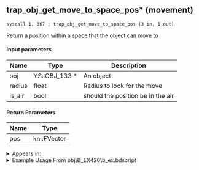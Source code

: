## trap_obj_get_move_to_space_pos* (movement)

`syscall 1, 367 ; trap_obj_get_move_to_space_pos (3 in, 1 out)`

Return a position within a space that the object can move to

#### Input parameters
| Name | Type | Description
|------|------|------------
| obj   | YS::OBJ_133 *   | An object
| radius   | float   | Radius to look for the move
| is_air   | bool   | should the position be in the air


#### Return Parameters
| Name | Type
|------|-----
| pos   | kn::FVector   


<details>
	<summary>Appears in:</summary>
| filename | Entity (obj)
|----------|-------------
| obj\B_EX420\b_ex.bdscript       | ((B) Lingering Will)          

</details>

<details>
	<summary>Example Usage From obj\B_EX420\b_ex.bdscript</summary>
```plaintext
L15264:
 popToSp 4
 popToSp 8
 popToSp 12
 popToSp 0
 pushFromFSp 0
 pushImm 2
 gosub32 8, L15539
 eqz 
 jz L15538
 pushFromFSp 0
 pushImmf 1200
 pushImm 0
 syscall 1, 367 ; trap_obj_get_move_to_space_pos (3 in, 1 out)
 memcpyToSp 16, 48
 pushFromPSp 48
 memcpyToSp 16, 32
 pushFromPSp 32
 pushFromFSp 0
 syscall 1, 147 ; trap_obj_pos (1 in, 1 out)
 memcpyToSp 16, 48
 pushFromPSp 48
 syscall 0, 5 ; trap_vector_sub (2 in, 1 out)
 memcpyToSp 16, 64
 pushFromPSp 64
 memcpyToSp 16, 16
 pushFromFSp 0
 fetchValue 4
 pushImm 210
 pushImmf 8
 syscall 1, 11 ; trap_sysobj_motion_start (3 in, 0 out)
 pushFromPSp 16
 syscall 0, 6 ; trap_vector_len (1 in, 1 out)
 pushImmf 50
 subf 
 supzf 
 jz L15401
 pushFromPSp 16
 syscall 0, 6 ; trap_vector_len (1 in, 1 out)
 pushImmf 100
 subf 
 supzf 
 jz L15372
 pushFromFSp 0
 pushImmf 6
 gosub32 16, L15068
 pushImmf 6
 gosub32 16, L1748
 jmp L15372
```
</details>

